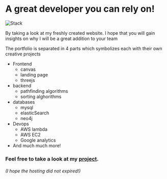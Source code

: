 # A great developer you can rely on!

![Stack](https://github.com/CanadianLabor/PersonnalWebsiteFrontend/blob/main/public/Screen%20Shot%202020-12-13%20at%2010.52.45%20AM.png?raw=true)


By taking a look at my freshly created website. I hope that you will gain insights on why I will be a great addition to your team

The portfolio is separated in 4 parts which symbolizes each with their own creative projects

+ Frontend
  + canvas 
  + landing page
  + threejs
+ backend
  + pathfinding algorithms
  + sorting alghorithms
+ databases
  + mysql
  + elasticSearch
  + neo4j
+ Devops
  + AWS lambda 
  + AWS EC2
  + Google analytics
+ And much much more!

### Feel free to take a look at my [project](https://www.yanKevin.com).
###### (I hope the hosting did not expired!)
